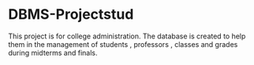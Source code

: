 # DBMS-Projectstud
This project is for college administration. The database is created to help them in the management of students , professors , classes and grades during midterms and finals.
